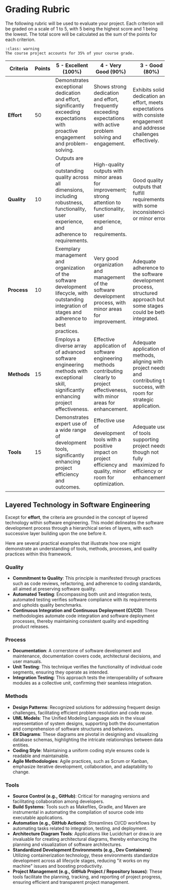 # Grading Rubric

The following rubric will be used to evaluate your project. Each criterion will be graded on a scale of 1 to 5, with 5 being the highest score and 1 being the lowest. The total score will be calculated as the sum of the points for each criterion.

```{admonition} Course Impact
:class: warning
The course project accounts for 35% of your course grade. 
```

| Criteria               | Points | 5 - Excellent (100%)                                                                                                                             | 4 - Very Good (90%)                                                                                                                          | 3 - Good (80%)                                                                                                               | 2 - Fair (70%)                                                                                                             | 1 - Poor (60%)                                                                                                       |
|------------------------|--------|--------------------------------------------------------------------------------------------------------------------------------------------------|----------------------------------------------------------------------------------------------------------------------------------------------|------------------------------------------------------------------------------------------------------------------------------|--------------------------------------------------------------------------------------------------------------------------|-----------------------------------------------------------------------------------------------------------------------|
| **Effort**             | 50     | Demonstrates exceptional dedication and effort, significantly exceeding expectations with proactive engagement and problem-solving.               | Shows strong dedication and effort, frequently exceeding expectations with active problem solving and engagement.                            | Exhibits solid dedication and effort, meets expectations with consistent engagement and addresses challenges effectively.     | Displays basic effort, meets some but not all expectations, shows limited initiative in engagement and problem solving. | Lacks effort, does not meet basic expectations, shows minimal to no initiative in solving problems or engaging with the project. |
| **Quality**            | 10     | Outputs are of outstanding quality across all dimensions, including robustness, functionality, user experience, and adherence to requirements.     | High-quality outputs with minor areas for improvement; strong attention to functionality, user experience, and requirements.               | Good quality outputs that fulfill requirements with some inconsistencies or minor errors.                                    | Outputs have acceptable quality but with noticeable issues or deficiencies needing improvement.                          | Outputs are of poor quality with significant shortcomings in robustness, functionality, or adherence to requirements.   |
| **Process**            | 10     | Exemplary management and organization of the software development lifecycle, with outstanding integration of stages and adherence to best practices. | Very good organization and management of the software development process, with minor areas for improvement.                                  | Adequate adherence to the software development process, structured approach but some stages could be better integrated.       | Somewhat disorganized or inefficient management, with noticeable gaps in the integration of development stages.           | Poor management and organization of the development process, significant deficiencies in planning and execution.        |
| **Methods**            | 15     | Employs a diverse array of advanced software engineering methods with exceptional skill, significantly enhancing project effectiveness.           | Effective application of software engineering methods contributing clearly to project effectiveness, with minor areas for enhancement.       | Adequate application of methods, aligning with project needs and contributing to success, with room for strategic application. | Fair application of software engineering methods, some alignment with project needs but lacking strategic implementation. | Poor application of methods, little to no alignment with project goals or positive impact on success.                   |
| **Tools**              | 15     | Demonstrates expert use of a wide range of development tools, significantly enhancing project efficiency and outcomes.                            | Effective use of development tools with a positive impact on project efficiency and quality, minor room for optimization.                    | Adequate use of tools supporting project needs, though not fully maximized for efficiency or enhancement.                      | Limited or suboptimal use of tools, minimally contributing to project efficiency or quality.                             | Ineffective or incorrect use of tools, hindering project progress and quality.                                        |


## Layered Technology in Software Engineering

Except for **effort**, the criteria are grounded in the concept of layered technology within software engineering. This model delineates the software development process through a hierarchical series of layers, with each successive layer building upon the one before it.

Here are several practical examples that illustrate how one might demonstrate an understanding of tools, methods, processes, and quality practices within this framework.


### Quality

- **Commitment to Quality**: This principle is manifested through practices such as code reviews, refactoring, and adherence to coding standards, all aimed at preserving software quality.
- **Automated Testing**: Encompassing both unit and integration tests, automated testing verifies software compliance with its requirements and upholds quality benchmarks.
- **Continuous Integration and Continuous Deployment (CI/CD)**: These methodologies automate code integration and software deployment processes, thereby maintaining consistent quality and expediting product releases.


### Process

- **Documentation**: A cornerstone of software development and maintenance, documentation covers code, architectural decisions, and user manuals.
- **Unit Testing**: This technique verifies the functionality of individual code segments, ensuring they operate as intended.
- **Integration Testing**: This approach tests the interoperability of software modules as a collective unit, confirming their seamless integration.


### Methods

- **Design Patterns**: Recognized solutions for addressing frequent design challenges, facilitating efficient problem resolution and code reuse.
- **UML Models**: The Unified Modeling Language aids in the visual representation of system designs, supporting both the documentation and comprehension of software structures and behaviors.
- **ER Diagrams**: These diagrams are pivotal in designing and visualizing database schemas, highlighting the intricate relationships between data entities.
- **Coding Style**: Maintaining a uniform coding style ensures code is readable and maintainable.
- **Agile Methodologies**: Agile practices, such as Scrum or Kanban, emphasize iterative development, collaboration, and adaptability to change.


### Tools

- **Source Control (e.g., GitHub)**: Critical for managing versions and facilitating collaboration among developers.
- **Build Systems**: Tools such as Makefiles, Gradle, and Maven are instrumental in automating the compilation of source code into executable applications.
- **Automation (e.g., GitHub Actions)**: Streamlines CI/CD workflows by automating tasks related to integration, testing, and deployment.
- **Architecture Diagram Tools**: Applications like Lucidchart or draw.io are invaluable for creating architectural diagrams, thereby enhancing the planning and visualization of software architectures.
- **Standardized Development Environments (e.g., Dev Containers)**: Utilizing containerization technology, these environments standardize development across all lifecycle stages, reducing "it works on my machine" issues and boosting productivity.
- **Project Management (e.g., GitHub Project / Repository Issues)**: These tools facilitate the planning, tracking, and reporting of project progress, ensuring efficient and transparent project management.

